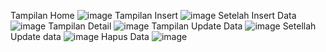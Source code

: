 Tampilan Home 
![image](https://github.com/user-attachments/assets/118ac72f-6d72-478a-a477-9c91de053b1b)
Tampilan Insert
![image](https://github.com/user-attachments/assets/3dc1ef29-4e99-4710-88be-494a814b0c7e)
Setelah Insert Data
![image](https://github.com/user-attachments/assets/56993fbc-ba96-4daa-82af-da7a80fea1fb)
Tampilan Detail
![image](https://github.com/user-attachments/assets/0a148fd1-3d44-41c4-b94e-a80895b474b9)
Tampilan Update Data
![image](https://github.com/user-attachments/assets/a6f1f801-9582-49b9-92c6-a77a93a8a920)
Setellah Update data
![image](https://github.com/user-attachments/assets/73601ad6-0f71-46e3-8ce5-1937f7287089)
Hapus Data
![image](https://github.com/user-attachments/assets/7d866329-0bad-4583-bf7e-95916d521210)




